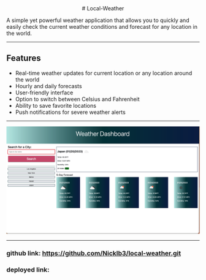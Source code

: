 <center># Local-Weather</center>

A simple yet powerful weather application that allows you to quickly and easily check the current weather conditions and forecast for any location in the world.

---

## Features

- Real-time weather updates for current location or any location around the world
- Hourly and daily forecasts
- User-friendly interface
- Option to switch between Celsius and Fahrenheit
- Ability to save favorite locations
- Push notifications for severe weather alerts

---

![Alt Text](./img/Screenshot%202023-01-20%20at%2011.01.05%20PM.png)

---

### github link: https://github.com/Nicklb3/local-weather.git

### deployed link:
